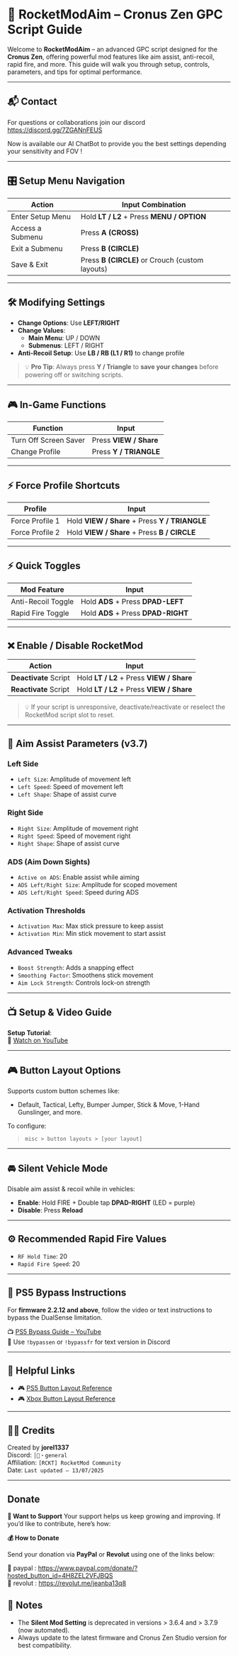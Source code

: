 # 🚀 RocketModAim – Cronus Zen GPC Script Guide

Welcome to **RocketModAim** – an advanced GPC script designed for the **Cronus Zen**, offering powerful mod features like aim assist, anti-recoil, rapid fire, and more. This guide will walk you through setup, controls, parameters, and tips for optimal performance.

---

## 📬 Contact
For questions or collaborations join our discord https://discord.gg/7ZGANnFEUS

Now is available our AI ChatBot to provide you the best settings depending your sensitivity and FOV !

---

## 🎛️ Setup Menu Navigation

| Action                     | Input Combination                                |
|---------------------------|--------------------------------------------------|
| Enter Setup Menu          | Hold **LT / L2** + Press **MENU / OPTION**      |
| Access a Submenu          | Press **A (CROSS)**                              |
| Exit a Submenu            | Press **B (CIRCLE)**                             |
| Save & Exit               | Press **B (CIRCLE)** or Crouch (custom layouts)  |

---

## 🛠️ Modifying Settings

- **Change Options**: Use **LEFT/RIGHT**
- **Change Values**:
  - **Main Menu**: UP / DOWN  
  - **Submenus**: LEFT / RIGHT
- **Anti-Recoil Setup**: Use **LB / RB (L1 / R1)** to change profile

> 💡 **Pro Tip**: Always press **Y / Triangle** to **save your changes** before powering off or switching scripts.

---

## 🎮 In-Game Functions

| Function                  | Input                                             |
|--------------------------|--------------------------------------------------|
| Turn Off Screen Saver    | Press **VIEW / Share**                            |
| Change Profile           | Press **Y / TRIANGLE**                            |

---

## ⚡ Force Profile Shortcuts

| Profile                  | Input                                               |
|--------------------------|----------------------------------------------------|
| Force Profile 1         | Hold **VIEW / Share** + Press **Y / TRIANGLE**     |
| Force Profile 2         | Hold **VIEW / Share** + Press **B / CIRCLE**       |

---

## ⚡ Quick Toggles

| Mod Feature              | Input                                             |
|--------------------------|--------------------------------------------------|
| Anti-Recoil Toggle       | Hold **ADS** + Press **DPAD-LEFT**               |
| Rapid Fire Toggle        | Hold **ADS** + Press **DPAD-RIGHT**              |

---

## ❌ Enable / Disable RocketMod

| Action                     | Input                                           |
|---------------------------|------------------------------------------------|
| **Deactivate** Script     | Hold **LT / L2** + Press **VIEW / Share**      |
| **Reactivate** Script     | Hold **LT / L2** + Press **VIEW / Share**      |

> 💡 If your script is unresponsive, deactivate/reactivate or reselect the RocketMod script slot to reset.

---

## 🎯 Aim Assist Parameters (v3.7)

### Left Side
- `Left Size`: Amplitude of movement left
- `Left Speed`: Speed of movement left
- `Left Shape`: Shape of assist curve

### Right Side
- `Right Size`: Amplitude of movement right
- `Right Speed`: Speed of movement right
- `Right Shape`: Shape of assist curve

### ADS (Aim Down Sights)
- `Active on ADS`: Enable assist while aiming
- `ADS Left/Right Size`: Amplitude for scoped movement
- `ADS Left/Right Speed`: Speed during ADS

### Activation Thresholds
- `Activation Max`: Max stick pressure to keep assist
- `Activation Min`: Min stick movement to start assist

### Advanced Tweaks
- `Boost Strength`: Adds a snapping effect
- `Smoothing Factor`: Smoothens stick movement
- `Aim Lock Strength`: Controls lock-on strength

---

## 📺 Setup & Video Guide

**Setup Tutorial**:  
🎥 [Watch on YouTube](https://youtu.be/hYTTDjE4pxg)

---

## 🎮 Button Layout Options

Supports custom button schemes like:
- Default, Tactical, Lefty, Bumper Jumper, Stick & Move, 1-Hand Gunslinger, and more.

To configure:
> `misc > button layouts > [your layout]`

---

## 🚘 Silent Vehicle Mode

Disable aim assist & recoil while in vehicles:
- **Enable**: Hold FIRE + Double tap **DPAD-RIGHT** (LED = purple)
- **Disable**: Press **Reload**

---

## ⚙️ Recommended Rapid Fire Values

- `RF Hold Time`: 20  
- `Rapid Fire Speed`: 20

---

## 🛑 PS5 Bypass Instructions

For **firmware 2.2.12 and above**, follow the video or text instructions to bypass the DualSense limitation.

📺 [PS5 Bypass Guide – YouTube](https://youtube.com/shorts/c2naeQ_kffA?si=nmOtp1xsJlyno5Q5)  
📄 Use `!bypassen` or `!bypassfr` for text version in Discord

---

## 🔗 Helpful Links

- 🎮 [PS5 Button Layout Reference](https://outsidergaming.com/wp-content/uploads/2020/11/Spider-Man-Miles-Morales-Complete-Controls-Guide-Default.jpg)
- 🎮 [Xbox Button Layout Reference](https://d15yx0mnc9teae.cloudfront.net/sites/default/files/2019-06/xbox_controller_updated.png)

---

## 👨‍💻 Credits

Created by **jorel1337**  
Discord: `⁠│💬・general`  
Affiliation: `[RCKT] RocketMod Community`  
Date: `Last updated – 13/07/2025`

---

## Donate
**🚀 Want to Support** 
Your support helps us keep growing and improving. If you’d like to contribute, here’s how:


**💰 How to Donate**  

Send your donation via **PayPal** or **Revolut** using one of the links below:

🔗 paypal :  https://www.paypal.com/donate/?hosted_button_id=4H8ZEL2VFJBQS  
🔗 revolut : https://revolut.me/jeanba13q8

## 🧠 Notes

- The **Silent Mod Setting** is deprecated in versions > 3.6.4 and > 3.7.9 (now automated).
- Always update to the latest firmware and Cronus Zen Studio version for best compatibility.
